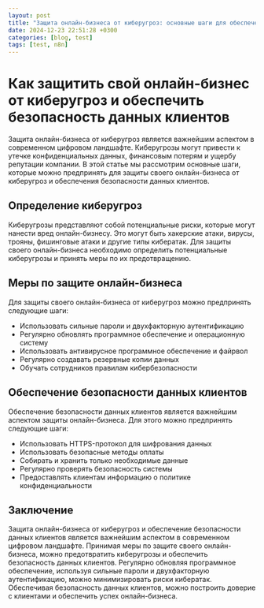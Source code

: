 ```yaml
---
layout: post
title: "Защита онлайн-бизнеса от киберугроз: основные шаги для обеспечения безопасности данных клиентов"
date: 2024-12-23 22:51:28 +0300
categories: [blog, test]
tags: [test, n8n]
---
```


# Как защитить свой онлайн-бизнес от киберугроз и обеспечить безопасность данных клиентов
Защита онлайн-бизнеса от киберугроз является важнейшим аспектом в современном цифровом ландшафте. Киберугрозы могут привести к утечке конфиденциальных данных, финансовым потерям и ущербу репутации компании. В этой статье мы рассмотрим основные шаги, которые можно предпринять для защиты своего онлайн-бизнеса от киберугроз и обеспечения безопасности данных клиентов.

## Определение киберугроз
Киберугрозы представляют собой потенциальные риски, которые могут нанести вред онлайн-бизнесу. Это могут быть хакерские атаки, вирусы, трояны, фишинговые атаки и другие типы кибератак. Для защиты своего онлайн-бизнеса необходимо определить потенциальные киберугрозы и принять меры по их предотвращению.

## Меры по защите онлайн-бизнеса
Для защиты своего онлайн-бизнеса от киберугроз можно предпринять следующие шаги:
* Использовать сильные пароли и двухфакторную аутентификацию
* Регулярно обновлять программное обеспечение и операционную систему
* Использовать антивирусное программное обеспечение и файрвол
* Регулярно создавать резервные копии данных
* Обучать сотрудников правилам кибербезопасности

## Обеспечение безопасности данных клиентов
Обеспечение безопасности данных клиентов является важнейшим аспектом защиты онлайн-бизнеса. Для этого можно предпринять следующие шаги:
* Использовать HTTPS-протокол для шифрования данных
* Использовать безопасные методы оплаты
* Собирать и хранить только необходимые данные
* Регулярно проверять безопасность системы
* Предоставлять клиентам информацию о политике конфиденциальности

## Заключение
Защита онлайн-бизнеса от киберугроз и обеспечение безопасности данных клиентов является важнейшим аспектом в современном цифровом ландшафте. Принимая меры по защите своего онлайн-бизнеса, можно предотвратить киберугрозы и обеспечить безопасность данных клиентов. Регулярно обновляя программное обеспечение, используя сильные пароли и двухфакторную аутентификацию, можно минимизировать риски кибератак. Обеспечивая безопасность данных клиентов, можно построить доверие с клиентами и обеспечить успех онлайн-бизнеса.